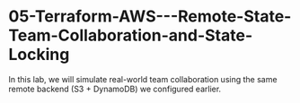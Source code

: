 # 05-Terraform-AWS---Remote-State-Team-Collaboration-and-State-Locking
In this lab, we will simulate real-world team collaboration using the same remote backend (S3 + DynamoDB) we configured earlier.

